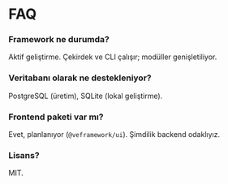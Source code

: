 # FAQ

### Framework ne durumda?
Aktif geliştirme. Çekirdek ve CLI çalışır; modüller genişletiliyor.

### Veritabanı olarak ne destekleniyor?
PostgreSQL (üretim), SQLite (lokal geliştirme).

### Frontend paketi var mı?
Evet, planlanıyor (`@veframework/ui`). Şimdilik backend odaklıyız.

### Lisans?
MIT.
